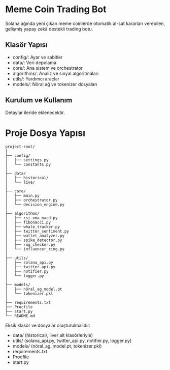 # Meme Coin Trading Bot

Solana ağında yeni çıkan meme coinlerde otomatik al-sat kararları verebilen, gelişmiş yapay zekâ destekli trading botu.

## Klasör Yapısı
- config/: Ayar ve sabitler
- data/: Veri depolama
- core/: Ana sistem ve orchestrator
- algorithms/: Analiz ve sinyal algoritmaları
- utils/: Yardımcı araçlar
- models/: Nöral ağ ve tokenizer dosyaları

## Kurulum ve Kullanım
Detaylar ileride eklenecektir.

# Proje Dosya Yapısı

```
project-root/
│
├── config/
│   ├── settings.py
│   └── constants.py
│
├── data/
│   ├── historical/
│   └── live/
│
├── core/
│   ├── main.py
│   ├── orchestrator.py
│   └── decision_engine.py
│
├── algorithms/
│   ├── rsi_ema_macd.py
│   ├── fibonacci.py
│   ├── whale_tracker.py
│   ├── twitter_sentiment.py
│   ├── wallet_analyzer.py
│   ├── spike_detector.py
│   ├── rug_checker.py
│   └── influencer_ring.py
│
├── utils/
│   ├── solana_api.py
│   ├── twitter_api.py
│   ├── notifier.py
│   └── logger.py
│
├── models/
│   ├── nöral_ag_model.pt
│   └── tokenizer.pkl
│
├── requirements.txt
├── Procfile
├── start.py
└── README.md
```

Eksik klasör ve dosyalar oluşturulmalıdır:
- data/ (historical/, live/ alt klasörleriyle)
- utils/ (solana_api.py, twitter_api.py, notifier.py, logger.py)
- models/ (nöral_ag_model.pt, tokenizer.pkl)
- requirements.txt
- Procfile
- start.py
